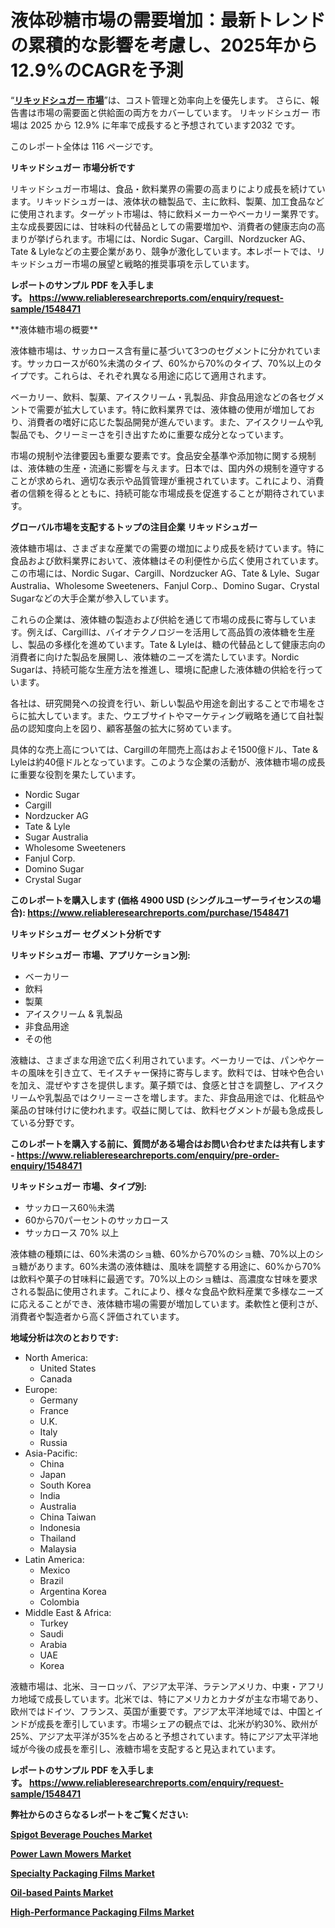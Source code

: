 <p><h1>液体砂糖市場の需要増加：最新トレンドの累積的な影響を考慮し、2025年から12.9%のCAGRを予測</h1></p><p>&ldquo;<strong><a href="https://www.reliableresearchreports.com/liquid-sugar-r1548471?utm_campaign=110&utm_medium=9&utm_source=Github&utm_content=ia&utm_term=21032025&utm_id=liquid-sugar">リキッドシュガー 市場</a></strong>&rdquo;は、コスト管理と効率向上を優先します。 さらに、報告書は市場の需要面と供給面の両方をカバーしています。 リキッドシュガー 市場は 2025 から 12.9% に年率で成長すると予想されています2032 です。</p>
<p>このレポート全体は 116 ページです。</p>
<p><strong>リキッドシュガー 市場分析です</strong></p>
<p><p>リキッドシュガー市場は、食品・飲料業界の需要の高まりにより成長を続けています。リキッドシュガーは、液体状の糖製品で、主に飲料、製菓、加工食品などに使用されます。ターゲット市場は、特に飲料メーカーやベーカリー業界です。主な成長要因には、甘味料の代替品としての需要増加や、消費者の健康志向の高まりが挙げられます。市場には、Nordic Sugar、Cargill、Nordzucker AG、Tate & Lyleなどの主要企業があり、競争が激化しています。本レポートでは、リキッドシュガー市場の展望と戦略的推奨事項を示しています。</p></p>
<p><strong>レポートのサンプル PDF を入手します。&nbsp;<a href="https://www.reliableresearchreports.com/enquiry/request-sample/1548471?utm_campaign=110&utm_medium=9&utm_source=Github&utm_content=ia&utm_term=21032025&utm_id=liquid-sugar">https://www.reliableresearchreports.com/enquiry/request-sample/1548471</a></strong></p>
<p><p>**液体糖市場の概要**</p><p>液体糖市場は、サッカロース含有量に基づいて3つのセグメントに分かれています。サッカロースが60%未満のタイプ、60%から70%のタイプ、70%以上のタイプです。これらは、それぞれ異なる用途に応じて適用されます。</p><p>ベーカリー、飲料、製菓、アイスクリーム・乳製品、非食品用途などの各セグメントで需要が拡大しています。特に飲料業界では、液体糖の使用が増加しており、消費者の嗜好に応じた製品開発が進んでいます。また、アイスクリームや乳製品でも、クリーミーさを引き出すために重要な成分となっています。</p><p>市場の規制や法律要因も重要な要素です。食品安全基準や添加物に関する規制は、液体糖の生産・流通に影響を与えます。日本では、国内外の規制を遵守することが求められ、適切な表示や品質管理が重視されています。これにより、消費者の信頼を得るとともに、持続可能な市場成長を促進することが期待されています。</p></p>
<p><strong>グローバル市場を支配するトップの注目企業 リキッドシュガー</strong></p>
<p><p>液体糖市場は、さまざまな産業での需要の増加により成長を続けています。特に食品および飲料業界において、液体糖はその利便性から広く使用されています。この市場には、Nordic Sugar、Cargill、Nordzucker AG、Tate & Lyle、Sugar Australia、Wholesome Sweeteners、Fanjul Corp.、Domino Sugar、Crystal Sugarなどの大手企業が参入しています。</p><p>これらの企業は、液体糖の製造および供給を通じて市場の成長に寄与しています。例えば、Cargillは、バイオテクノロジーを活用して高品質の液体糖を生産し、製品の多様化を進めています。Tate & Lyleは、糖の代替品として健康志向の消費者に向けた製品を展開し、液体糖のニーズを満たしています。Nordic Sugarは、持続可能な生産方法を推進し、環境に配慮した液体糖の供給を行っています。</p><p>各社は、研究開発への投資を行い、新しい製品や用途を創出することで市場をさらに拡大しています。また、ウエブサイトやマーケティング戦略を通じて自社製品の認知度向上を図り、顧客基盤の拡大に努めています。</p><p>具体的な売上高については、Cargillの年間売上高はおよそ1500億ドル、Tate & Lyleは約40億ドルとなっています。このような企業の活動が、液体糖市場の成長に重要な役割を果たしています。</p></p>
<p><ul><li>Nordic Sugar</li><li>Cargill</li><li>Nordzucker AG</li><li>Tate & Lyle</li><li>Sugar Australia</li><li>Wholesome Sweeteners</li><li>Fanjul Corp.</li><li>Domino Sugar</li><li>Crystal Sugar</li></ul></p>
<p><strong>このレポートを購入します (価格 4900 USD (シングルユーザーライセンスの場合):&nbsp;<a href="https://www.reliableresearchreports.com/purchase/1548471?utm_campaign=110&utm_medium=9&utm_source=Github&utm_content=ia&utm_term=21032025&utm_id=liquid-sugar">https://www.reliableresearchreports.com/purchase/1548471</a></strong></p>
<p><strong>リキッドシュガー セグメント分析です</strong></p>
<p><strong>リキッドシュガー 市場、アプリケーション別:</strong></p>
<p><ul><li>ベーカリー</li><li>飲料</li><li>製菓</li><li>アイスクリーム & 乳製品</li><li>非食品用途</li><li>その他</li></ul></p>
<p><p>液糖は、さまざまな用途で広く利用されています。ベーカリーでは、パンやケーキの風味を引き立て、モイスチャー保持に寄与します。飲料では、甘味や色合いを加え、混ぜやすさを提供します。菓子類では、食感と甘さを調整し、アイスクリームや乳製品ではクリーミーさを増します。また、非食品用途では、化粧品や薬品の甘味付けに使われます。収益に関しては、飲料セグメントが最も急成長している分野です。</p></p>
<p><strong>このレポートを購入する前に、質問がある場合はお問い合わせまたは共有します - <a href="https://www.reliableresearchreports.com/enquiry/pre-order-enquiry/1548471?utm_campaign=110&utm_medium=9&utm_source=Github&utm_content=ia&utm_term=21032025&utm_id=liquid-sugar">https://www.reliableresearchreports.com/enquiry/pre-order-enquiry/1548471</a></strong></p>
<p><strong>リキッドシュガー 市場、タイプ別:</strong></p>
<p><ul><li>サッカロース60％未満</li><li>60から70パーセントのサッカロース</li><li>サッカロース 70% 以上</li></ul></p>
<p><p>液体糖の種類には、60%未満のショ糖、60%から70%のショ糖、70%以上のショ糖があります。60%未満の液体糖は、風味を調整する用途に、60%から70%は飲料や菓子の甘味料に最適です。70%以上のショ糖は、高濃度な甘味を要求される製品に使用されます。これにより、様々な食品や飲料産業で多様なニーズに応えることができ、液体糖市場の需要が増加しています。柔軟性と便利さが、消費者や製造者から高く評価されています。</p></p>
<p><strong>地域分析は次のとおりです:</strong></p>
<p><ul>
    <li>
        North America:
        <ul>
            <li>United States</li>
            <li>Canada</li>
        </ul>
    </li>
    <li>
        Europe:
        <ul>
            <li>Germany</li>
            <li>France</li>
            <li>U.K.</li>
            <li>Italy</li>
            <li>Russia</li>
        </ul>
    </li>
    <li>
        Asia-Pacific:
        <ul>
            <li>China</li>
            <li>Japan</li>
            <li>South Korea</li>
            <li>India</li>
            <li>Australia</li>
            <li>China Taiwan</li>
            <li>Indonesia</li>
            <li>Thailand</li>
            <li>Malaysia</li>
        </ul>
    </li>
    <li>
        Latin America:
        <ul>
            <li>Mexico</li>
            <li>Brazil</li>
            <li>Argentina Korea</li>
            <li>Colombia</li>
        </ul>
    </li>
    <li>
        Middle East & Africa:
        <ul>
            <li>Turkey</li>
            <li>Saudi</li>
            <li>Arabia</li>
            <li>UAE</li>
            <li>Korea</li>
        </ul>
    </li>
    </ul></p>
<p><p>液糖市場は、北米、ヨーロッパ、アジア太平洋、ラテンアメリカ、中東・アフリカ地域で成長しています。北米では、特にアメリカとカナダが主な市場であり、欧州ではドイツ、フランス、英国が重要です。アジア太平洋地域では、中国とインドが成長を牽引しています。市場シェアの観点では、北米が約30%、欧州が25%、アジア太平洋が35%を占めると予想されています。特にアジア太平洋地域が今後の成長を牽引し、液糖市場を支配すると見込まれています。</p></p>
<p><strong>レポートのサンプル PDF を入手します。&nbsp;<a href="https://www.reliableresearchreports.com/enquiry/request-sample/1548471?utm_campaign=110&utm_medium=9&utm_source=Github&utm_content=ia&utm_term=21032025&utm_id=liquid-sugar">https://www.reliableresearchreports.com/enquiry/request-sample/1548471</a></strong></p>
<p><strong></strong></p>
<p><strong></strong></p>
<p><strong></strong></p>
<p><strong></strong></p>
<p><strong>弊社からのさらなるレポートをご覧ください:</strong></p>
<p><strong><p><a href="https://github.com/alidibashagh/Market-Research-Report-List-1/blob/main/spigot-beverage-pouches-market.md?utm_campaign=110&utm_medium=9&utm_source=Github&utm_content=ia&utm_term=21032025&utm_id=liquid-sugar">Spigot Beverage Pouches Market</a></p><p><a href="https://github.com/naulasulakr0/Market-Research-Report-List-1/blob/main/power-lawn-mowers-market.md?utm_campaign=110&utm_medium=9&utm_source=Github&utm_content=ia&utm_term=21032025&utm_id=liquid-sugar">Power Lawn Mowers Market</a></p><p><a href="https://github.com/ludongfomban/Market-Research-Report-List-1/blob/main/specialty-packaging-films-market.md?utm_campaign=110&utm_medium=9&utm_source=Github&utm_content=ia&utm_term=21032025&utm_id=liquid-sugar">Specialty Packaging Films Market</a></p><p><a href="https://github.com/kimanyuzuga/Market-Research-Report-List-1/blob/main/oil-based-paints-market.md?utm_campaign=110&utm_medium=9&utm_source=Github&utm_content=ia&utm_term=21032025&utm_id=liquid-sugar">Oil-based Paints Market</a></p><p><a href="https://github.com/giardafshaxb/Market-Research-Report-List-1/blob/main/high-performance-packaging-films-market.md?utm_campaign=110&utm_medium=9&utm_source=Github&utm_content=ia&utm_term=21032025&utm_id=liquid-sugar">High-Performance Packaging Films Market</a></p></strong></p>